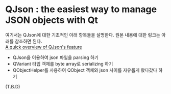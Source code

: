 # QJson : the easiest way to manage JSON objects with Qt

여기서는 QJson에 대한 기초적인 아래 항목들을 설명한다. 원본 내용에 대한 링크는 아래를 참조하면 된다.  
[A quick overview of QJson's feature](http://qjson.sourceforge.net/usage)  

- QJson을 이용하여 json 파일을 parsing 하기
- QVariant 타입 객체를 byte array로 serializing 하기
- QObjectHelper를 사용하여 QObject 객체와 json 사이를 자유롭게 왔다갔다 하기

(T.B.D)
